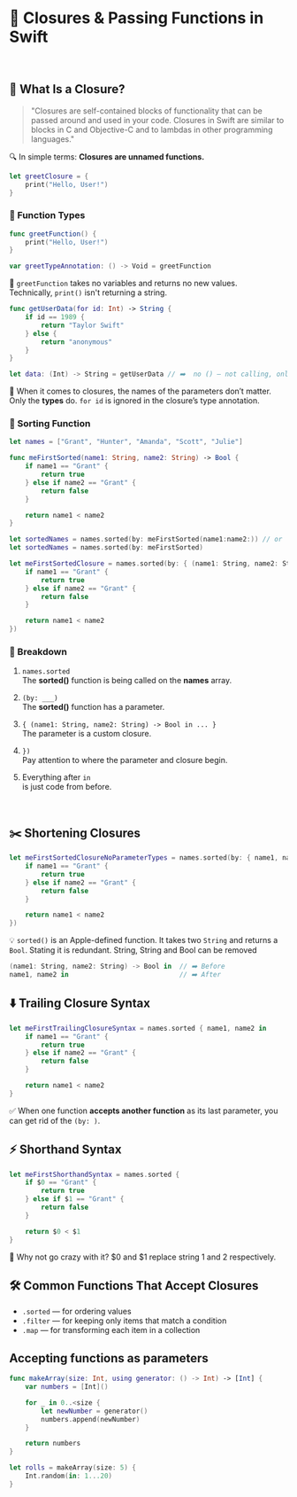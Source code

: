 # 🔗 Closures & Passing Functions in Swift  
<br/>

## 🧠 What Is a Closure?

> "Closures are self-contained blocks of functionality that can be passed around and used in your code. Closures in Swift are similar to blocks in C and Objective-C and to lambdas in other programming languages."

🔍 In simple terms: **Closures are unnamed functions.**

```swift
let greetClosure = {
    print("Hello, User!")
}
```

### 🧾 Function Types

```swift
func greetFunction() {
    print("Hello, User!")
}

var greetTypeAnnotation: () -> Void = greetFunction
```

🧠 `greetFunction` takes no variables and returns no new values.  
Technically, `print()` isn't returning a string.

```swift
func getUserData(for id: Int) -> String {
    if id == 1989 {
        return "Taylor Swift"
    } else {
        return "anonymous"
    }
}

let data: (Int) -> String = getUserData // ➡️  no () — not calling, only assigning
```

🧠 When it comes to closures, the names of the parameters don’t matter.  
Only the **types** do. `for id` is ignored in the closure’s type annotation.

### 🔢 Sorting Function

```swift
let names = ["Grant", "Hunter", "Amanda", "Scott", "Julie"]

func meFirstSorted(name1: String, name2: String) -> Bool {
    if name1 == "Grant" {
        return true
    } else if name2 == "Grant" {
        return false
    }

    return name1 < name2
}

let sortedNames = names.sorted(by: meFirstSorted(name1:name2:)) // or
let sortedNames = names.sorted(by: meFirstSorted)              
```

```swift
let meFirstSortedClosure = names.sorted(by: { (name1: String, name2: String) -> Bool in
    if name1 == "Grant" {
        return true
    } else if name2 == "Grant" {
        return false
    }

    return name1 < name2
})
```

### 🧵 Breakdown

1. `names.sorted`  
   The **sorted()** function is being called on the **names** array.

2. `(by: ___)`  
   The **sorted()** function has a parameter.

3. `{ (name1: String, name2: String) -> Bool in ... }`  
   The parameter is a custom closure.

4. `})`  
   Pay attention to where the parameter and closure begin.

5. Everything after `in`  
   is just code from before.

<br/>

## ✂️ Shortening Closures

```swift
let meFirstSortedClosureNoParameterTypes = names.sorted(by: { name1, name2 in
    if name1 == "Grant" {
        return true
    } else if name2 == "Grant" {
        return false
    }

    return name1 < name2
})
```

💡 `sorted()` is an Apple-defined function. It takes two `String` and returns a `Bool`. Stating it is redundant. String, String and Bool can be removed

```swift
(name1: String, name2: String) -> Bool in  // ➡️ Before
name1, name2 in                            // ➡️ After
```


## ⬇️ Trailing Closure Syntax

```swift
let meFirstTrailingClosureSyntax = names.sorted { name1, name2 in
    if name1 == "Grant" {
        return true
    } else if name2 == "Grant" {
        return false
    }

    return name1 < name2
}
```

✅ When one function **accepts another function** as its last parameter, you can get rid of the `(by: )`.


## ⚡ Shorthand Syntax

```swift
let meFirstShorthandSyntax = names.sorted {
    if $0 == "Grant" {
        return true
    } else if $1 == "Grant" {
        return false
    }

    return $0 < $1
}
```

🧠 Why not go crazy with it? $0 and $1 replace string 1 and 2 respectively.


## 🛠️ Common Functions That Accept Closures

- `.sorted` — for ordering values  
- `.filter` — for keeping only items that match a condition  
- `.map` — for transforming each item in a collection  


## Accepting functions as parameters

```swift
func makeArray(size: Int, using generator: () -> Int) -> [Int] {
    var numbers = [Int]()

    for _ in 0..<size {
        let newNumber = generator()
        numbers.append(newNumber)
    }

    return numbers
}

let rolls = makeArray(size: 5) {
    Int.random(in: 1...20)
}
```
